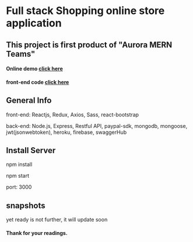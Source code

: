 
# Full stack Shopping online store application


## This project is first product of "Aurora MERN Teams"


#### Online demo [click here](http://192.168.1.52:3000)
#### front-end code [click here](https://github.com/qingshan1029/ShoppingSiteByMERN/tree/master/Ecommerce-Reactjs-master)

## General Info 

front-end: Reactjs, Redux, Axios, Sass, react-bootstrap

back-end: Node.js, Express, Restful API, paypal-sdk, mongodb, mongoose, jwt(jsonwebtoken), heroku, firebase, swaggerHub

## Install Server 

npm install

npm start

port: 3000


## snapshots
yet ready is not
further, it will update soon

#### Thank for your readings.